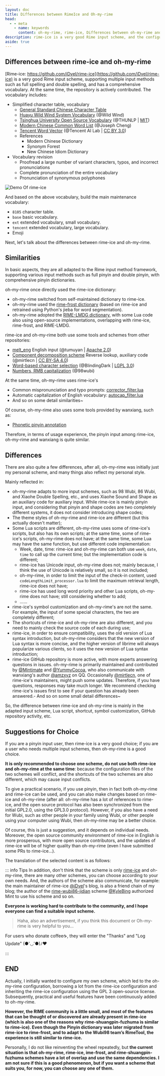```yaml
---
layout: doc
title: Differences between RimeIce and Oh-my-rime
head:
  - - meta
    - name: keywords
      content: oh-my-rime, rime-ice, Differences between oh-my-rime and rime-ice, Rime input scheme
description: rime-ice is a very good Rime input scheme, and the configuration of oh-my-rime input method also refers to rime-ice a lot; but what are the specific differences between rime-ice and oh-my-rime input scheme configuration?
aside: true
---
```

## Differences between rime-ice and oh-my-rime
[Rime-ice: https://github.com/iDvel/rime-ice](https://github.com/iDvel/rime-ice) is a very good Rime input scheme, supporting multiple input methods such as full spelling and double spelling, and has a comprehensive vocabulary. At the same time, the repository is actively contributed. The vocabulary includes:
- Simplified character table, vocabulary
  - [General Standard Chinese Character Table](https://github.com/iDvel/The-Table-of-General-Standard-Chinese-Characters)
  - [Huayu Wild Wind System Vocabulary](http://bbs.pinyin.thunisoft.com/forum.php?mod=viewthread&tid=30049) (@Wild Wind)
  - [Tsinghua University Open Source Vocabulary](https://github.com/thunlp/THUOCL) (@THUNLP | [MIT](https://github.com/thunlp/THUOCL/blob/master/LICENSE))
  - [Modern Chinese Common Word List](https://gist.github.com/indiejoseph/eae09c673460aa0b56db) (@Joseph Cheng)
  - [Tencent Word Vector](https://ai.tencent.com/ailab/nlp/en/download.html) (@Tencent AI Lab | [CC BY 3.0](https://creativecommons.org/licenses/by/3.0/))
  - References
    - Modern Chinese Dictionary
    - Synonym Forest
    - New Chinese Idiom Dictionary
- Vocabulary revision
  - Proofread a large number of variant characters, typos, and incorrect pronunciations
  - Complete pronunciation of the entire vocabulary
  - Pronunciation of synonymous polyphones

![Demo Of rime-ice](/image/demo/demoOfRimeIce.webp)

And based on the above vocabulary, build the main maintenance vocabulary:
- `8105` character table.
- `base` basic vocabulary.
- `ext` extended vocabulary, small vocabulary.
- `tencent` extended vocabulary, large vocabulary.
- Emoji

Next, let's talk about the differences between rime-ice and oh-my-rime.

## Similarities

In basic aspects, they are all adapted to the Rime input method framework, supporting various input methods such as full pinyin and double pinyin, with comprehensive pinyin dictionaries.

oh-my-rime once directly used the rime-ice dictionary:
- oh-my-rime switched from self-maintained dictionary to rime-ice. <Badge type="tip" text="As of 2024.07" />
- oh-my-rime used the [rime-frost dictionary](https://github.com/gaboolic/rime-frost) (based on rime-ice and retrained using Python's jieba for word segmentation). <Badge type="tip" text="As of 2025.07" />
- oh-my-rime adopted the [RIME-LMDG dictionary](https://github.com/amzxyz/RIME-LMDG), with some Lua code also using open-source implementations, overlapping with rime-ice, rime-frost, and RIME-LMDG. <Badge type="tip" text="Now" />


rime-ice and oh-my-rime both use some tools and schemes from other repositories:
- [melt_eng](https://github.com/tumuyan/rime-melt) English input (@tumuyan | [Apache 2.0](https://github.com/tumuyan/rime-melt/blob/master/LICENSE))
- [Component decomposition scheme](https://github.com/mirtlecn/rime-radical-pinyin) Reverse lookup, auxiliary code (@mirtlecn | [CC BY-SA 4.0](https://github.com/mirtlecn/rime-radical-pinyin/blob/master/LICENSE))
- [Word-based character selection](https://github.com/BlindingDark/rime-lua-select-character) (@BlindingDark | [LGPL 3.0](https://github.com/BlindingDark/rime-lua-select-character/blob/master/LICENSE))
- [Numbers, RMB capitalization](https://github.com/yanhuacuo/98wubi/blob/master/lua/number.lua) (@98wubi)

At the same time, oh-my-rime uses rime-ice's
- Common mispronunciation and typo prompts: [corrector_filter.lua](https://github.com/Mintimate/oh-my-rime/blob/main/lua/corrector_filter.lua)
- Automatic capitalization of English vocabulary: [autocap_filter.lua](https://github.com/Mintimate/oh-my-rime/blob/main/lua/autocap_filter.lua)
- And so on some detail similarities~

Of course, oh-my-rime also uses some tools provided by wanxiang, such as:
- [Phonetic pinyin annotation](https://github.com/amzxyz/rime_wanxiang/blob/wanxiang/lua/super_preedit.lua)

Therefore, in terms of usage experience, the pinyin input among rime-ice, oh-my-rime and wanxiang is quite similar.

## Differences
There are also quite a few differences, after all, oh-my-rime was initially just my personal scheme, and many things also reflect my personal style.

Mainly reflected in:
- oh-my-rime adapts to more input schemes, such as 98 Wubi, 86 Wubi, and Xiaohe Double Spelling, etc., and uses Xiaohe Sound and Shape as an auxiliary code for auxiliary input. While rime-ice is mainly pinyin input, and considering that pinyin and shape codes are two completely different systems, it does not consider introducing shape codes;
- The theme styles of oh-my-rime and rime-ice are different (but this actually doesn't matter);
- Some Lua scripts are different, oh-my-rime uses some of rime-ice's scripts, but also has its own scripts; at the same time, some of rime-ice's scripts, oh-my-rime does not have; at the same time, some Lua may have the same function, but use different code implementation:
  - Week, date, time: rime-ice and oh-my-rime can both use `week`, `date`, `time` to call up the current time; but the implementation code is different;
  - rime-ice has Unicode input, oh-my-rime does not; mainly because, I think the use of Unicode is relatively small, so it is not included;
  - oh-my-rime, in order to limit the input of the check-in content, used `codeLengthLimit_processor.lua` to limit the maximum retrieval length, rime-ice does not have;
  - rime-ice has used long word priority and other Lua scripts, oh-my-rime does not have; still considering whether to add;
  - ……
- rime-ice's symbol customization and oh-my-rime's are not the same. For example, the input of some special characters, the two are completely different;
- The shortcuts of rime-ice and oh-my-rime are also different, and you need to mainly check the source code of each during use;
- rime-ice, in order to ensure compatibility, uses the old version of Lua syntax introduction, but oh-my-rime considers that the new version of Lua syntax is more concise, and the higher version of librime will always popularize various clients, so it uses the new version of Lua syntax introduction;
- rime-ice GitHub repository is more active, with more experts answering questions in issues. oh-my-rime is primarily maintained and contributed by [@Mintimate](https://github.com/Mintimate) and [@YummyCocoa](https://github.com/YummyCocoa), who also communicate with wanxiang's author [@amzxyz](https://github.com/amzxyz) on QQ. Occasionally [@mirtlecn](https://github.com/mirtlecn), one of rime-ice's maintainers, might push some updates. Therefore, if you have questions, responses may take much longer. We recommend checking rime-ice's issues first to see if your question has already been answered.- And so on some small detail differences~

So, the difference between rime-ice and oh-my-rime is mainly in the adapted input scheme, Lua script, shortcut, symbol customization, GitHub repository activity, etc.

## Suggestions for Choice
If you are a pinyin input user, then rime-ice is a very good choice; if you are a user who needs multiple input schemes, then oh-my-rime is a good choice.

**It is only recommended to choose one scheme, do not use both rime-ice and oh-my-rime at the same time**: because the configuration files of the two schemes will conflict, and the shortcuts of the two schemes are also different, which may cause input conflicts.

To give a practical scenario, if you use pinyin, then in fact both oh-my-rime and rime-ice can be used, and you can also make changes based on rime-ice and oh-my-rime (after all: oh-my-rime has a lot of references to rime-ice, and the open source protocol has also been synchronized from the initial GPL2.0, using the GPL3.0 protocol). However, if you also have a need for Wubi, such as other people in your family using Wubi, or other people using your computer using Wubi, then oh-my-rime may be a better choice.

Of course, this is just a suggestion, and it depends on individual needs. Moreover, the open source community environment of rime-ice in English is more prosperous, with more open source contributors, and the updates of rime-ice will be of higher quality than oh-my-rime (even I have submitted some PRs to rime-ice...).

The translation of the selected content is as follows:

::: info Tips
In addition, don't think that the scheme is only [rime-ice](https://github.com/iDvel/rime-ice) and oh-my-rime, there are many other schemes, you can choose according to your own needs. And, the authors of the scheme also communicate, for example: the main maintainer of rime-ice [@iDvel](https://github.com/iDvel)'s blog, is also a friend chain of my blog; the author of the [rime-wubi86-jidian](https://github.com/KyleBing/rime-wubi86-jidian) scheme [@KyleBing](https://github.com/KyleBing) authorized Mint to use his scheme and so on.

**Everyone is working hard to contribute to the community, and I hope everyone can find a suitable input scheme.**

> Haha, also an advertisement, if you think this document or Oh-my-rime is very helpful to you...

<donate lang="en"/>

For users who donate coffee☕️, they will enter the "Thanks" and "Log Update" (●'◡'●)ﾉ♥

:::

## END
Actually, I initially wanted to configure my own scheme, which led to the oh-my-rime configuration, borrowing a lot from the rime-ice configuration and inheriting the rime-ice configuration using the GPL 3 open-source license. Subsequently, practical and useful features have been continuously added to oh-my-rime.

**However, the RIME community is a little small, and most of the features that can be thought of or discovered are already present in rime-ice (which is also one of the reasons why rime-shuangpin-fuzhuma is similar to rime-ice). Even though the Pinyin dictionary was later migrated from rime-ice to rime-frost, and to adapt to the Wubi98 team’s RimeTool, the experience is still similar to rime-ice.**

Personally, I do not like reinventing the wheel repeatedly, but **the current situation is that oh-my-rime, rime-ice, ime-frost, and rime-shuangpin-fuzhuma schemes have a lot of overlap and use the same dependencies. I am not sure if this is a good phenomenon, but if you want a scheme that suits you, for now, you can choose any one of them.**